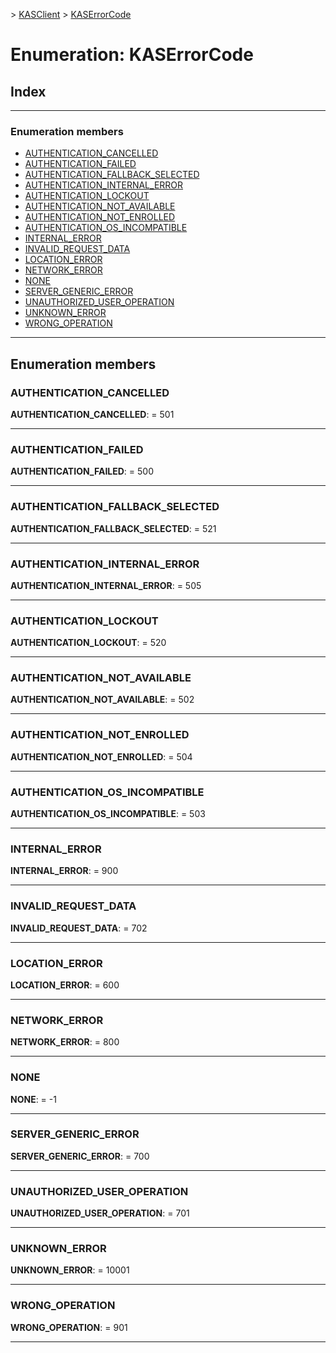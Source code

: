 [](../README.md) > [KASClient](../modules/kasclient.md) > [KASErrorCode](../enums/kasclient.kaserrorcode.md)

# Enumeration: KASErrorCode

## Index

---

### Enumeration members

* [AUTHENTICATION_CANCELLED](kasclient.kaserrorcode.md#authentication_cancelled)
* [AUTHENTICATION_FAILED](kasclient.kaserrorcode.md#authentication_failed)
* [AUTHENTICATION_FALLBACK_SELECTED](kasclient.kaserrorcode.md#authentication_fallback_selected)
* [AUTHENTICATION_INTERNAL_ERROR](kasclient.kaserrorcode.md#authentication_internal_error)
* [AUTHENTICATION_LOCKOUT](kasclient.kaserrorcode.md#authentication_lockout)
* [AUTHENTICATION_NOT_AVAILABLE](kasclient.kaserrorcode.md#authentication_not_available)
* [AUTHENTICATION_NOT_ENROLLED](kasclient.kaserrorcode.md#authentication_not_enrolled)
* [AUTHENTICATION_OS_INCOMPATIBLE](kasclient.kaserrorcode.md#authentication_os_incompatible)
* [INTERNAL_ERROR](kasclient.kaserrorcode.md#internal_error)
* [INVALID_REQUEST_DATA](kasclient.kaserrorcode.md#invalid_request_data)
* [LOCATION_ERROR](kasclient.kaserrorcode.md#location_error)
* [NETWORK_ERROR](kasclient.kaserrorcode.md#network_error)
* [NONE](kasclient.kaserrorcode.md#none)
* [SERVER_GENERIC_ERROR](kasclient.kaserrorcode.md#server_generic_error)
* [UNAUTHORIZED_USER_OPERATION](kasclient.kaserrorcode.md#unauthorized_user_operation)
* [UNKNOWN_ERROR](kasclient.kaserrorcode.md#unknown_error)
* [WRONG_OPERATION](kasclient.kaserrorcode.md#wrong_operation)

---

## Enumeration members

<a id="authentication_cancelled"></a>

###  AUTHENTICATION_CANCELLED

**AUTHENTICATION_CANCELLED**:  = 501

___
<a id="authentication_failed"></a>

###  AUTHENTICATION_FAILED

**AUTHENTICATION_FAILED**:  = 500

___
<a id="authentication_fallback_selected"></a>

###  AUTHENTICATION_FALLBACK_SELECTED

**AUTHENTICATION_FALLBACK_SELECTED**:  = 521

___
<a id="authentication_internal_error"></a>

###  AUTHENTICATION_INTERNAL_ERROR

**AUTHENTICATION_INTERNAL_ERROR**:  = 505

___
<a id="authentication_lockout"></a>

###  AUTHENTICATION_LOCKOUT

**AUTHENTICATION_LOCKOUT**:  = 520

___
<a id="authentication_not_available"></a>

###  AUTHENTICATION_NOT_AVAILABLE

**AUTHENTICATION_NOT_AVAILABLE**:  = 502

___
<a id="authentication_not_enrolled"></a>

###  AUTHENTICATION_NOT_ENROLLED

**AUTHENTICATION_NOT_ENROLLED**:  = 504

___
<a id="authentication_os_incompatible"></a>

###  AUTHENTICATION_OS_INCOMPATIBLE

**AUTHENTICATION_OS_INCOMPATIBLE**:  = 503

___
<a id="internal_error"></a>

###  INTERNAL_ERROR

**INTERNAL_ERROR**:  = 900

___
<a id="invalid_request_data"></a>

###  INVALID_REQUEST_DATA

**INVALID_REQUEST_DATA**:  = 702

___
<a id="location_error"></a>

###  LOCATION_ERROR

**LOCATION_ERROR**:  = 600

___
<a id="network_error"></a>

###  NETWORK_ERROR

**NETWORK_ERROR**:  = 800

___
<a id="none"></a>

###  NONE

**NONE**:  =  -1

___
<a id="server_generic_error"></a>

###  SERVER_GENERIC_ERROR

**SERVER_GENERIC_ERROR**:  = 700

___
<a id="unauthorized_user_operation"></a>

###  UNAUTHORIZED_USER_OPERATION

**UNAUTHORIZED_USER_OPERATION**:  = 701

___
<a id="unknown_error"></a>

###  UNKNOWN_ERROR

**UNKNOWN_ERROR**:  = 10001

___
<a id="wrong_operation"></a>

###  WRONG_OPERATION

**WRONG_OPERATION**:  = 901

___

